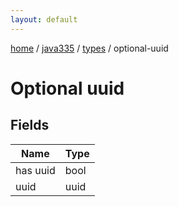 ```yaml
---
layout: default
---
```


[home](/)  /  [java335](/protocol/java335)  /  [types](/protocol/java335/types)  /  optional-uuid

# Optional uuid

## Fields

Name | Type
---|---
has uuid | bool
uuid | uuid

